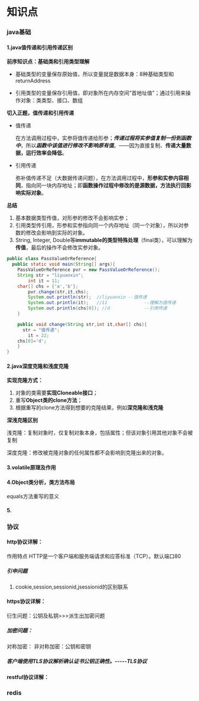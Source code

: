 # 知识点

### java基础

#### 1.java值传递和引用传递区别

**前序知识点：基础类和引用类型理解**

- 基础类型的变量保存原始值，所以变量就是数据本身：8种基础类型和returnAddress

- 引用类型的变量保存引用值，即对象所在内存空间“首地址值”；通过引用来操作对象：类类型、接口、数组

**切入正题，值传递和引用传递**

- 值传递

  在方法调用过程中，实参将值传递给形参；***传递过程将实参值复制一份到函数中***，所以***函数中该值进行修改不影响原有值***。——因为直接复制、**传递大量数据，运行效率会降低**。

- 引用传递

  弥补值传递不足（大数据传递问题），在方法调用过程中，**形参和实参内容相同**，指向同一块内存地址；即**函数操作过程中修改的是源数据，方法执行回影响实际对象**。

**总结**

1. 基本数据类型传值，对形参的修改不会影响实参；
2. 引用类型传引用，形参和实参指向同一个内存地址（同一个对象），所以对参数的修改会影响到实际的对象。
3. String, Integer, Double等**immutable的类型特殊处理**（final类），可以理解为**传值**，最后的操作不会修改实参对象。

```java
public class PassValueOrReference{
  public static void main(String[] args){
  	PassValueOrReference pvr = new PassValueOrReference();
    String str = "liyuanxin";
		int it = 11;
    char[] chs = {'a','b'};
		pvr.change(str,it,chs);
		System.out.println(str);  //liyuanxin --值传递
 		System.out.println(it);   //11				--理解为值传递
		System.out.println(chs[0]); //d				--引用传递
	}

	public void change(String str,int it,char[] chs){
 	  str = "值传递";
 		it = 22;
  	chs[0]='d';
	}
}

```



#### 2.java深度克隆和浅度克隆

**实现克隆方式：**

1. 对象的类需要**实现Cloneable接口**；
2. 重写**Object类的clone方法**；
3. 根据重写的clone方法得到想要的克隆结果，例如**深克隆和浅克隆**

**深浅克隆区别**

浅克隆：复制对象时，仅复制对象本身，包括属性；但该对象引用其他对象不会被复制

深度克隆：修改被克隆对象的任何属性都不会影响到克隆出来的对象。



#### 3.volatile原理及作用



#### 4.Object类分析，类方法布局

equals方法重写的意义



#### 5.



### 协议

#### http协议详解：

作用特点
HTTP是一个客户端和服务端请求和应答标准（TCP）。默认端口80

##### 引申问题

1. cookie,session,sessionid,jsessionid的区别联系



#### https协议详解：

衍生问题：公钥及私钥>>>派生出加密问题

##### 加密问题：

对称加密：
非对称加密：公钥和密钥

##### 客户端使用TLS协议解析确认证书公钥正确性。-----TLS协议



#### restful协议详解：











### redis





